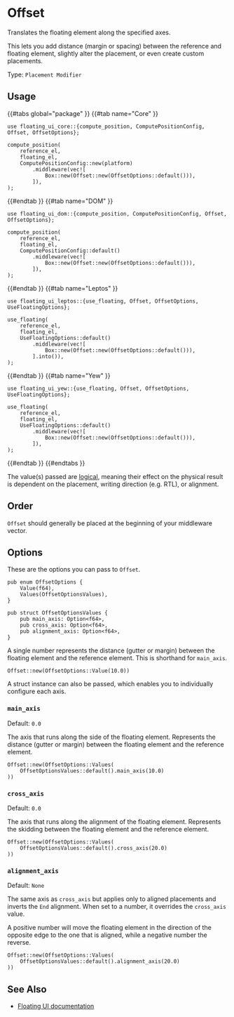 # Offset

Translates the floating element along the specified axes.

This lets you add distance (margin or spacing) between the reference and floating element, slightly alter the placement, or even create
custom placements.

Type: `Placement Modifier`

<!-- TOOD: demo -->

## Usage

{{#tabs global="package" }}
{{#tab name="Core" }}

```rust,ignore
use floating_ui_core::{compute_position, ComputePositionConfig, Offset, OffsetOptions};

compute_position(
    reference_el,
    floating_el,
    ComputePositionConfig::new(platform)
        .middleware(vec![
            Box::new(Offset::new(OffsetOptions::default())),
        ]),
);
```

{{#endtab }}
{{#tab name="DOM" }}

```rust,ignore
use floating_ui_dom::{compute_position, ComputePositionConfig, Offset, OffsetOptions};

compute_position(
    reference_el,
    floating_el,
    ComputePositionConfig::default()
        .middleware(vec![
            Box::new(Offset::new(OffsetOptions::default())),
        ]),
);
```

{{#endtab }}
{{#tab name="Leptos" }}

```rust,ignore
use floating_ui_leptos::{use_floating, Offset, OffsetOptions, UseFloatingOptions};

use_floating(
    reference_el,
    floating_el,
    UseFloatingOptions::default()
        .middleware(vec![
            Box::new(Offset::new(OffsetOptions::default())),
        ].into()),
);
```

{{#endtab }}
{{#tab name="Yew" }}

```rust,ignore
use floating_ui_yew::{use_floating, Offset, OffsetOptions, UseFloatingOptions};

use_floating(
    reference_el,
    floating_el,
    UseFloatingOptions::default()
        .middleware(vec![
            Box::new(Offset::new(OffsetOptions::default())),
        ]),
);
```

{{#endtab }}
{{#endtabs }}

The value(s) passed are [logical](https://developer.mozilla.org/en-US/docs/Web/CSS/CSS_logical_properties_and_values), meaning their effect on the physical result is dependent on the placement, writing direction (e.g. RTL), or alignment.

## Order

`Offset` should generally be placed at the beginning of your middleware vector.

## Options

These are the options you can pass to `Offset`.

```rust,ignore
pub enum OffsetOptions {
    Value(f64),
    Values(OffsetOptionsValues),
}

pub struct OffsetOptionsValues {
    pub main_axis: Option<f64>,
    pub cross_axis: Option<f64>,
    pub alignment_axis: Option<f64>,
}
```

A single number represents the distance (gutter or margin) between the floating element and the reference element. This is shorthand for `main_axis`.

```rust,ignore
Offset::new(OffsetOptions::Value(10.0))
```

A struct instance can also be passed, which enables you to individually configure each axis.

### `main_axis`

Default: `0.0`

The axis that runs along the side of the floating element. Represents the distance (gutter or margin) between the floating element and the reference element.

```rust,ignore
Offset::new(OffsetOptions::Values(
    OffsetOptionsValues::default().main_axis(10.0)
))
```

<!-- Here's how it looks on the four sides: TOOD: demo -->

### `cross_axis`

Default: `0.0`

The axis that runs along the alignment of the floating element. Represents the skidding between the floating element and the reference element.

```rust,ignore
Offset::new(OffsetOptions::Values(
    OffsetOptionsValues::default().cross_axis(20.0)
))
```

<!-- Here's how it looks on the four sides: TOOD: demo -->

### `alignment_axis`

Default: `None`

The same axis as `cross_axis` but applies only to aligned placements and inverts the `End` alignment. When set to a number, it overrides the `cross_axis` value.

A positive number will move the floating element in the direction of the opposite edge to the one that is aligned, while a negative number the reverse.

```rust,ignore
Offset::new(OffsetOptions::Values(
    OffsetOptionsValues::default().alignment_axis(20.0)
))
```

<!-- Here's how it differentiates from crossAxis: TODO: demo -->

<!-- ## Creating Custom Placements

While you can only choose 12 different placements as part of the core library, you can use the `Offset` middleware to create **any** placement you want.

For example, although the library doesn't provide a placement for centering on both axes, offset enables this via the function option by allowing you to read the rects:

```rust,ignore
Offset::new_derivable_fn()
``` -->

## See Also

-   [Floating UI documentation](https://floating-ui.com/docs/offset)
